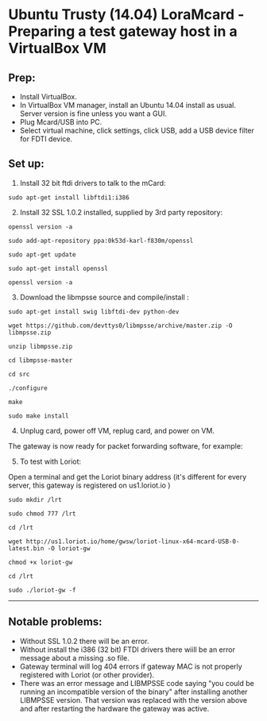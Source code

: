 
# Ubuntu Trusty (14.04) LoraMcard - Preparing a test gateway host in a VirtualBox VM


## Prep:
* Install VirtualBox.
* In VirtualBox VM manager, install an Ubuntu 14.04 install as usual. Server version is fine unless you want a GUI.
* Plug Mcard/USB into PC.
* Select virtual machine, click settings, click USB, add a USB device filter for FDTI device.


## Set up:
1. Install 32 bit ftdi drivers to talk to the mCard:

`sudo apt-get install libftdi1:i386`


2. Install 32 SSL 1.0.2 installed, supplied by 3rd party repository:

`openssl version -a`

`sudo add-apt-repository ppa:0k53d-karl-f830m/openssl`

`sudo apt-get update`

`sudo apt-get install openssl`

`openssl version -a`


3. Download the libmpsse source and compile/install :

`sudo apt-get install swig libftdi-dev python-dev`

`wget https://github.com/devttys0/libmpsse/archive/master.zip -O libmpsse.zip`

`unzip libmpsse.zip`

`cd libmpsse-master`

`cd src`

`./configure`

`make`

`sudo make install`



4. Unplug card, power off VM, replug card, and power on VM.

The gateway is now ready for packet forwarding software, for example:

5. To test with Loriot:

 Open a terminal and get the Loriot binary address (it's different for every server, this gateway is registered on us1.loriot.io )

`sudo mkdir /lrt`

`sudo chmod 777 /lrt`

`cd /lrt`

`wget http://us1.loriot.io/home/gwsw/loriot-linux-x64-mcard-USB-0-latest.bin -O loriot-gw`

`chmod +x loriot-gw`

`cd /lrt`

`sudo ./loriot-gw -f`


---------------

## Notable problems:
* Without SSL 1.0.2 there will be an error.
* Without install the i386 (32 bit) FTDI drivers there wiill be an error message about a missing .so file.
* Gateway terminal will log 404 errors if gateway MAC is not properly  registered with Loriot (or other provider).
* There was an error message and LIBMPSSE code saying "you could be running an incompatible version of the binary" after installing another LIBMPSSE version. That version was replaced with the version above and after restarting the hardware the gateway was active.


